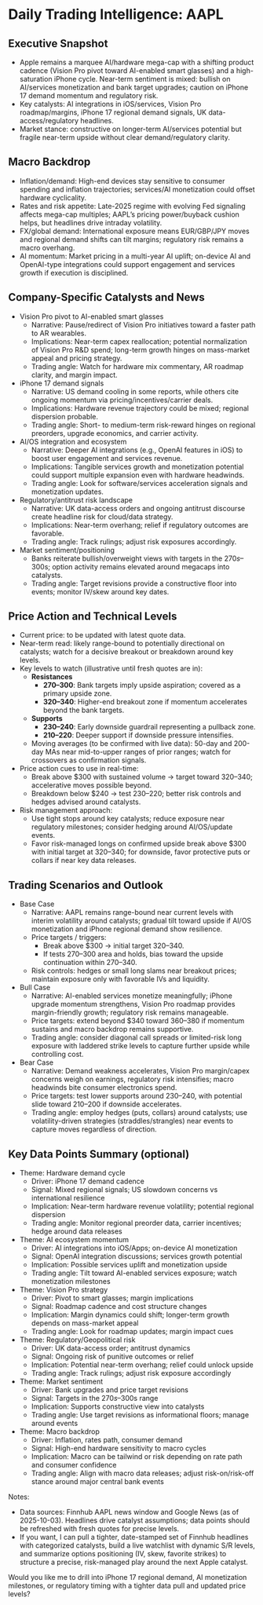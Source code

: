 # Daily Trading Intelligence: AAPL

## Executive Snapshot
- Apple remains a marquee AI/hardware mega-cap with a shifting product cadence (Vision Pro pivot toward AI-enabled smart glasses) and a high-saturation iPhone cycle. Near-term sentiment is mixed: bullish on AI/services monetization and bank target upgrades; caution on iPhone 17 demand momentum and regulatory risk.
- Key catalysts: AI integrations in iOS/services, Vision Pro roadmap/margins, iPhone 17 regional demand signals, UK data-access/regulatory headlines.
- Market stance: constructive on longer-term AI/services potential but fragile near-term upside without clear demand/regulatory clarity.

## Macro Backdrop
- Inflation/demand: High-end devices stay sensitive to consumer spending and inflation trajectories; services/AI monetization could offset hardware cyclicality.
- Rates and risk appetite: Late-2025 regime with evolving Fed signaling affects mega-cap multiples; AAPL’s pricing power/buyback cushion helps, but headlines drive intraday volatility.
- FX/global demand: International exposure means EUR/GBP/JPY moves and regional demand shifts can tilt margins; regulatory risk remains a macro overhang.
- AI momentum: Market pricing in a multi-year AI uplift; on-device AI and OpenAI-type integrations could support engagement and services growth if execution is disciplined.

## Company-Specific Catalysts and News
- Vision Pro pivot to AI-enabled smart glasses
  - Narrative: Pause/redirect of Vision Pro initiatives toward a faster path to AR wearables.
  - Implications: Near-term capex reallocation; potential normalization of Vision Pro R&D spend; long-term growth hinges on mass-market appeal and pricing strategy.
  - Trading angle: Watch for hardware mix commentary, AR roadmap clarity, and margin impact.
- iPhone 17 demand signals
  - Narrative: US demand cooling in some reports, while others cite ongoing momentum via pricing/incentives/carrier deals.
  - Implications: Hardware revenue trajectory could be mixed; regional dispersion probable.
  - Trading angle: Short- to medium-term risk-reward hinges on regional preorders, upgrade economics, and carrier activity.
- AI/OS integration and ecosystem
  - Narrative: Deeper AI integrations (e.g., OpenAI features in iOS) to boost user engagement and services revenue.
  - Implications: Tangible services growth and monetization potential could support multiple expansion even with hardware headwinds.
  - Trading angle: Look for software/services acceleration signals and monetization updates.
- Regulatory/antitrust risk landscape
  - Narrative: UK data-access orders and ongoing antitrust discourse create headline risk for cloud/data strategy.
  - Implications: Near-term overhang; relief if regulatory outcomes are favorable.
  - Trading angle: Track rulings; adjust risk exposures accordingly.
- Market sentiment/positioning
  - Banks reiterate bullish/overweight views with targets in the $270s–$300s; option activity remains elevated around megacaps into catalysts.
  - Trading angle: Target revisions provide a constructive floor into events; monitor IV/skew around key dates.

## Price Action and Technical Levels
- Current price: to be updated with latest quote data.
- Near-term read: likely range-bound to potentially directional on catalysts; watch for a decisive breakout or breakdown around key levels.
- Key levels to watch (illustrative until fresh quotes are in):
  - **Resistances**
    - **$270–$300**: Bank targets imply upside aspiration; covered as a primary upside zone.
    - **$320–$340**: Higher-end breakout zone if momentum accelerates beyond the bank targets.
  - **Supports**
    - **$230–$240**: Early downside guardrail representing a pullback zone.
    - **$210–$220**: Deeper support if downside pressure intensifies.
  - Moving averages (to be confirmed with live data): 50-day and 200-day MAs near mid-to-upper ranges of prior ranges; watch for crossovers as confirmation signals.
- Price action cues to use in real-time:
  - Break above $300 with sustained volume → target toward $320–$340; accelerative moves possible beyond.
  - Breakdown below $240 → test $230–$220; better risk controls and hedges advised around catalysts.
- Risk management approach:
  - Use tight stops around key catalysts; reduce exposure near regulatory milestones; consider hedging around AI/OS/update events.
  - Favor risk-managed longs on confirmed upside break above $300 with initial target at $320–$340; for downside, favor protective puts or collars if near key data releases.

## Trading Scenarios and Outlook
- Base Case
  - Narrative: AAPL remains range-bound near current levels with interim volatility around catalysts; gradual tilt toward upside if AI/OS monetization and iPhone regional demand show resilience.
  - Price targets / triggers:
    - Break above $300 → initial target $320–$340.
    - If tests $270–$300 area and holds, bias toward the upside continuation within $270–$340.
  - Risk controls: hedges or small long slams near breakout prices; maintain exposure only with favorable IVs and liquidity.
- Bull Case
  - Narrative: AI-enabled services monetize meaningfully; iPhone upgrade momentum strengthens, Vision Pro roadmap provides margin-friendly growth; regulatory risk remains manageable.
  - Price targets: extend beyond $340 toward $360–$380 if momentum sustains and macro backdrop remains supportive.
  - Trading angle: consider diagonal call spreads or limited-risk long exposure with laddered strike levels to capture further upside while controlling cost.
- Bear Case
  - Narrative: Demand weakness accelerates, Vision Pro margin/capex concerns weigh on earnings, regulatory risk intensifies; macro headwinds bite consumer electronics spend.
  - Price targets: test lower supports around $230–$240, with potential slide toward $210–$200 if downside accelerates.
  - Trading angle: employ hedges (puts, collars) around catalysts; use volatility-driven strategies (straddles/strangles) near events to capture moves regardless of direction.

## Key Data Points Summary (optional)
- Theme: Hardware demand cycle
  - Driver: iPhone 17 demand cadence
  - Signal: Mixed regional signals; US slowdown concerns vs international resilience
  - Implication: Near-term hardware revenue volatility; potential regional dispersion
  - Trading angle: Monitor regional preorder data, carrier incentives; hedge around data releases
- Theme: AI ecosystem momentum
  - Driver: AI integrations into iOS/Apps; on-device AI monetization
  - Signal: OpenAI integration discussions; services growth potential
  - Implication: Possible services uplift and monetization upside
  - Trading angle: Tilt toward AI-enabled services exposure; watch monetization milestones
- Theme: Vision Pro strategy
  - Driver: Pivot to smart glasses; margin implications
  - Signal: Roadmap cadence and cost structure changes
  - Implication: Margin dynamics could shift; longer-term growth depends on mass-market appeal
  - Trading angle: Look for roadmap updates; margin impact cues
- Theme: Regulatory/Geopolitical risk
  - Driver: UK data-access order; antitrust dynamics
  - Signal: Ongoing risk of punitive outcomes or relief
  - Implication: Potential near-term overhang; relief could unlock upside
  - Trading angle: Track rulings; adjust risk exposure accordingly
- Theme: Market sentiment
  - Driver: Bank upgrades and price target revisions
  - Signal: Targets in the $270s–$300s range
  - Implication: Supports constructive view into catalysts
  - Trading angle: Use target revisions as informational floors; manage around events
- Theme: Macro backdrop
  - Driver: Inflation, rates path, consumer demand
  - Signal: High-end hardware sensitivity to macro cycles
  - Implication: Macro can be tailwind or risk depending on rate path and consumer confidence
  - Trading angle: Align with macro data releases; adjust risk-on/risk-off stance around major central bank events

Notes:
- Data sources: Finnhub AAPL news window and Google News (as of 2025-10-03). Headlines drive catalyst assumptions; data points should be refreshed with fresh quotes for precise levels.
- If you want, I can pull a tighter, date-stamped set of Finnhub headlines with categorized catalysts, build a live watchlist with dynamic S/R levels, and summarize options positioning (IV, skew, favorite strikes) to structure a precise, risk-managed play around the next Apple catalyst. 

Would you like me to drill into iPhone 17 regional demand, AI monetization milestones, or regulatory timing with a tighter data pull and updated price levels?